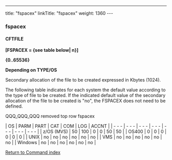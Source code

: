 ---
title: "fspacex"
linkTitle: "fspacex"
weight: 1360
--- <span id="fspacex"></span>

### fspacex

#### CFTFILE

****[FSPACEX =
{see table below&#124; n}]****

****{0..65536}****

****Depending on TYPE/OS****

Secondary allocation of the file to be created expressed in Kbytes
(1024).

The following table indicates for each system the default value
according to the type of file to be created. If the indicated default
value of the secondary allocation of the file to be created is "no",
the FSPACEX does not need to be defined.<span id="FSPACEX_Table"></span>

QQQ_QQQ_QQQ removed top row fspacex

| OS  | PARM  | PART  | CAT  | COM  | LOG  | ACCNT  |
| - - - | - - - | - - - | - - - | - - - | - - - | - - - |
| z/OS (MVS) | 50  | 100  | 0  | 0  | 50  | 50  |
| OS400  | 0  | 0  | 0  | 0  | 0  | 0  |
| UNIX  | no  | no  | no  | no  | no  | no  |
| VMS  | no  | no  | no  | no  | no  | no  |
| Windows | no  | no  | no  | no  | no  | no  |

[Return to Command index](../../)
